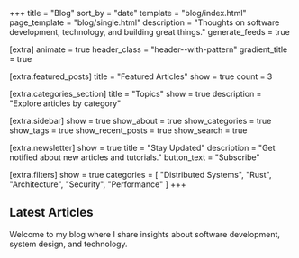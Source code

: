 +++
title = "Blog"
sort_by = "date"
template = "blog/index.html"
page_template = "blog/single.html"
description = "Thoughts on software development, technology, and building great things."
generate_feeds = true

[extra]
animate = true
header_class = "header--with-pattern"
gradient_title = true

[extra.featured_posts]
title = "Featured Articles"
show = true
count = 3

[extra.categories_section]
title = "Topics"
show = true
description = "Explore articles by category"

[extra.sidebar]
show = true
show_about = true
show_categories = true
show_tags = true
show_recent_posts = true
show_search = true

[extra.newsletter]
show = true
title = "Stay Updated"
description = "Get notified about new articles and tutorials."
button_text = "Subscribe"

[extra.filters]
show = true
categories = [
    "Distributed Systems",
    "Rust",
    "Architecture",
    "Security",
    "Performance"
]
+++

## Latest Articles
Welcome to my blog where I share insights about software development, system design, and technology.
